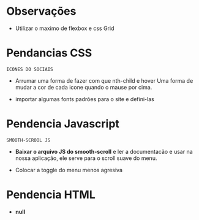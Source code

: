 # Observações

- Utilizar o maximo de flexbox e css Grid

# Pendancias CSS

`ICONES DO SOCIAIS`

- Arrumar uma forma de fazer com  que nth-child e hover
  Uma forma de mudar a cor de cada icone quando o mause
  por cima.

- importar algumas fonts padrões para o site e defini-las

# Pendencia Javascript

`SMOOTH-SCROOL JS`

- **Baixar o arquivo JS do smooth-scroll** e ler a documentacão
  e usar na nossa aplicação, ele serve para o scroll
  suave do menu.

- Colocar a toggle do menu menos agresiva

# Pendencia HTML

- **null**
